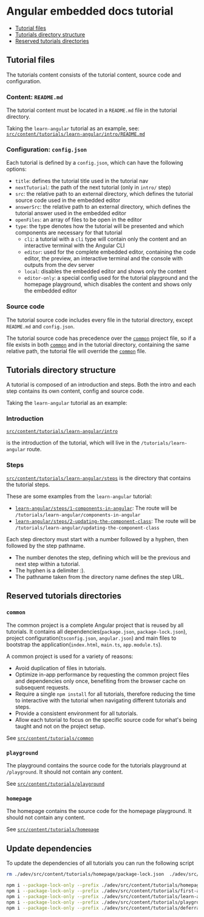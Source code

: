 # Angular embedded docs tutorial

- [Tutorial files](#tutorial-files)
- [Tutorials directory structure](#tutorials-directory-structure)
- [Reserved tutorials directories](#reserved-tutorials-directories)

## Tutorial files

The tutorials content consists of the tutorial content, source code and configuration.

### Content: `README.md`

The tutorial content must be located in a `README.md` file in the tutorial directory.

Taking the `learn-angular` tutorial as an example, see: [`src/content/tutorials/learn-angular/intro/README.md`](/src/content/tutorials/learn-angular/intro/README.md)

### Configuration: `config.json`

Each tutorial is defined by a `config.json`, which can have the following options:

- `title`: defines the tutorial title used in the tutorial nav
- `nextTutorial`: the path of the next tutorial (only in `intro/` step)
- `src`: the relative path to an external directory, which defines the tutorial source code used in the embedded editor
- `answerSrc`: the relative path to an external directory, which defines the tutorial answer used in the embedded editor
- `openFiles`: an array of files to be open in the editor
- `type`: the type denotes how the tutorial will be presented and which components are necessary for that tutorial
  - `cli`: a tutorial with a `cli` type will contain only the content and an interactive terminal with the Angular CLI
  - `editor`: used for the complete embedded editor, containing the code editor, the preview, an interactive terminal and the console with outputs from the dev server
  - `local`: disables the embedded editor and shows only the content
  - `editor-only`: a special config used for the tutorial playground and the homepage playground, which disables the content and shows only the embedded editor

### Source code

The tutorial source code includes every file in the tutorial directory, except `README.md` and `config.json`.

The tutorial source code has precedence over the [`common`](#common) project file, so if a file exists in both [`common`](#common) and in the tutorial directory, containing the same relative path, the tutorial file will override the [`common`](#common) file.

## Tutorials directory structure

A tutorial is composed of an introduction and steps. Both the intro and each step contains its own content, config and source code.

Taking the `learn-angular` tutorial as an example:

### Introduction

[`src/content/tutorials/learn-angular/intro`](/src/content/tutorials/learn-angular/intro)

is the introduction of the tutorial, which will live in the `/tutorials/learn-angular` route.

### Steps

[`src/content/tutorials/learn-angular/steps`](/src/content/tutorials/learn-angular/steps) is the directory that contains the tutorial steps.

These are some examples from the `learn-angular` tutorial:

- [`learn-angular/steps/1-components-in-angular`](/src/content/tutorials/learn-angular/steps/1-components-in-angular): The route will be `/tutorials/learn-angular/components-in-angular`
- [`learn-angular/steps/2-updating-the-component-class`](/src/content/tutorials/learn-angular/steps/2-updating-the-component-class): The route will be `/tutorials/learn-angular/updating-the-component-class`

Each step directory must start with a number followed by a hyphen, then followed by the step pathname.

- The number denotes the step, defining which will be the previous and next step within a tutorial.
- The hyphen is a delimiter :).
- The pathname taken from the directory name defines the step URL.

## Reserved tutorials directories

### `common`

The common project is a complete Angular project that is reused by all tutorials. It contains all
dependencies(`package.json`, `package-lock.json`), project configuration(`tsconfig.json`, `angular.json`) and main files to bootstrap the application(`index.html`, `main.ts`, `app.module.ts`).

A common project is used for a variety of reasons:

- Avoid duplication of files in tutorials.
- Optimize in-app performance by requesting the common project files and dependencies only once, benefiting from the
  browser cache on subsequent requests.
- Require a single `npm install` for all tutorials, therefore reducing the time to interactive with the tutorial
  when navigating different tutorials and steps.
- Provide a consistent environment for all tutorials.
- Allow each tutorial to focus on the specific source code for what's being taught and not on the project setup.

See [`src/content/tutorials/common`](/src/content/tutorials/common)

### `playground`

The playground contains the source code for the tutorials playground at `/playground`. It should not contain any content.

See [`src/content/tutorials/playground`](/src/content/tutorials/playground)

### `homepage`

The homepage contains the source code for the homepage playground. It should not contain any content.

See [`src/content/tutorials/homepage`](/src/content/tutorials/homepage)

## Update dependencies 

To update the dependencies  of all tutorials you can run the following script

```bash 
rm ./adev/src/content/tutorials/homepage/package-lock.json  ./adev/src/content/tutorials/first-app/common/package-lock.json ./adev/src/content/tutorials/learn-angular/common/package-lock.json ./adev/src/content/tutorials/playground/common/package-lock.json ./adev/src/content/tutorials/deferrable-views/common/package-lock.json

npm i --package-lock-only --prefix ./adev/src/content/tutorials/homepage
npm i --package-lock-only --prefix ./adev/src/content/tutorials/first-app/common
npm i --package-lock-only --prefix ./adev/src/content/tutorials/learn-angular/common               
npm i --package-lock-only --prefix ./adev/src/content/tutorials/playground/common
npm i --package-lock-only --prefix ./adev/src/content/tutorials/deferrable-views/common
```